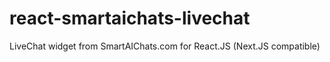 # react-smartaichats-livechat
LiveChat widget from SmartAIChats.com for React.JS (Next.JS compatible)
